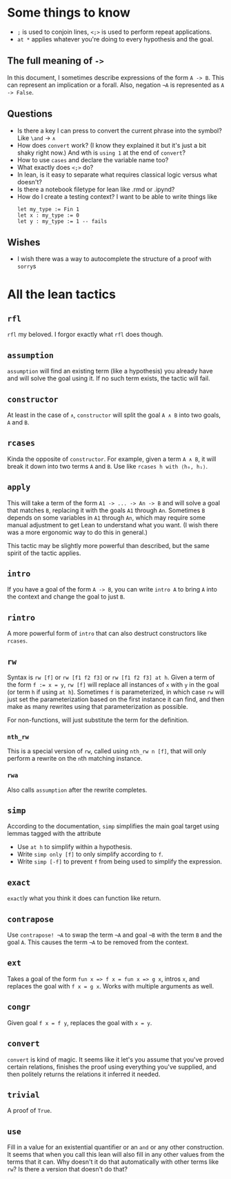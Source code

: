 # Some things to know
- `;` is used to conjoin lines, `<;>` is used to perform repeat applications.
- `at *` applies whatever you're doing to every hypothesis and the goal.

## The full meaning of `->`
In this document, I sometimes describe expressions of the form `A -> B`. This can represent an implication or a forall. Also, negation `¬A` is represented as `A -> False`.

## Questions
- Is there a key I can press to convert the current phrase into the symbol? Like `\and` -> `∧`
- How does `convert` work? (I know they explained it but it's just a bit shaky right now.) And wth is `using 1` at the end of `convert`?
- How to use `cases` and declare the variable name too?
- What exactly does `<;>` do?
- In lean, is it easy to separate what requires classical logic versus what doesn't?
- Is there a notebook filetype for lean like .rmd or .ipynd?
- How do I create a testing context? I want to be able to write things like
  ```lean
  let my_type := Fin 1
  let x : my_type := 0
  let y : my_type := 1 -- fails
  ```

## Wishes
- I wish there was a way to autocomplete the structure of a proof with `sorry`s

# All the lean tactics

## `rfl`
`rfl` my beloved. I forgor exactly what `rfl` does though.

## `assumption`
`assumption` will find an existing term (like a hypothesis) you already have and will solve the goal using it. If no such term exists, the tactic will fail.

## `constructor`
At least in the case of `∧`, `constructor` will split the goal `A ∧ B` into two goals, `A` and `B`.

## `rcases`
Kinda the opposite of `constructor`. For example, given a term `A ∧ B`, it will break it down into two terms `A` and `B`. Use like `rcases h with ⟨h₀, h₁⟩`.

## `apply`
This will take a term of the form `A1 -> ... -> An -> B` and will solve a goal that matches `B`, replacing it with the goals `A1` through `An`. Sometimes `B` depends on some variables in `A1` through `An`, which may require some manual adjustment to get Lean to understand what you want. (I wish there was a more ergonomic way to do this in general.)

This tactic may be slightly more powerful than described, but the same spirit of the tactic applies.

## `intro`
If you have a goal of the form `A -> B`, you can write `intro A` to bring `A` into the context and change the goal to just `B`.

## `rintro`
A more powerful form of `intro` that can also destruct constructors like `rcases`.

## `rw`
Syntax is `rw [f]` or `rw [f1 f2 f3]` or `rw [f1 f2 f3] at h`. Given a term of the form `f := x = y`, `rw [f]` will replace all instances of `x` with `y` in the goal (or term `h` if using `at h`). Sometimes `f` is parameterized, in which case `rw` will just set the parameterization based on the first instance it can find, and then make as many rewrites using that parameterization as possible.

For non-functions, will just substitute the term for the definition.

### `nth_rw`
This is a special version of `rw`, called using `nth_rw n [f]`, that will only perform a rewrite on the `n`th matching instance.

### `rwa`
Also calls `assumption` after the rewrite completes.

## `simp`
According to the documentation, `simp` simplifies the main goal target using lemmas tagged with the attribute
- Use `at h` to simplify within a hypothesis.
- Write `simp only [f]` to only simplify according to `f`.
- Write `simp [-f]` to prevent `f` from being used to simplify the expression.


## `exact`
`exact`ly what you think it does
can function like return.

## `contrapose`
Use `contrapose! ¬A` to swap the term `¬A` and goal `¬B` with the term `B` and the goal `A`. This causes the term `¬A` to be removed from the context.

## `ext`
Takes a goal of the form `fun x => f x = fun x => g x`, intros `x`, and replaces the goal with `f x = g x`. Works with multiple arguments as well.

## `congr`
Given goal `f x = f y`, replaces the goal with `x = y`.

## `convert`
`convert` is kind of magic. It seems like it let's you assume that you've proved certain relations, finishes the proof using everything you've supplied, and then politely returns the relations it inferred it needed.

## `trivial`
A proof of `True`.

## `use`
Fill in a value for an existential quantifier or an `and` or any other construction.
It seems that when you call this lean will also fill in any other values from the terms that it can. Why doesn't it do that automatically with other terms like `rw`? Is there a version that doesn't do that?
